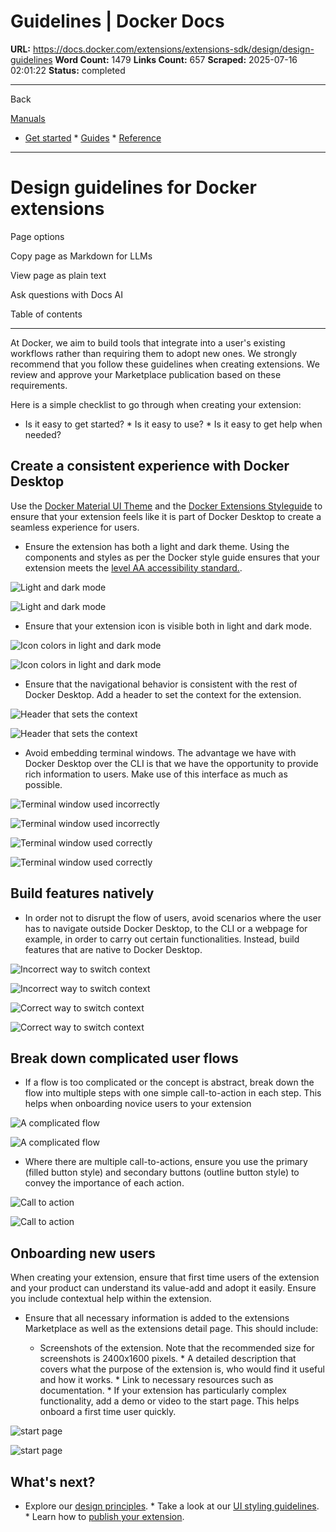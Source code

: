 # Guidelines | Docker Docs

**URL:** https://docs.docker.com/extensions/extensions-sdk/design/design-guidelines
**Word Count:** 1479
**Links Count:** 657
**Scraped:** 2025-07-16 02:01:22
**Status:** completed

---

Back

[Manuals](https://docs.docker.com/manuals/)

  * [Get started](https://docs.docker.com/get-started/)   * [Guides](https://docs.docker.com/guides/)   * [Reference](https://docs.docker.com/reference/)

* * *

# Design guidelines for Docker extensions

Page options

Copy page as Markdown for LLMs

View page as plain text

Ask questions with Docs AI

Table of contents

* * *

At Docker, we aim to build tools that integrate into a user's existing workflows rather than requiring them to adopt new ones. We strongly recommend that you follow these guidelines when creating extensions. We review and approve your Marketplace publication based on these requirements.

Here is a simple checklist to go through when creating your extension:

  * Is it easy to get started?   * Is it easy to use?   * Is it easy to get help when needed?

## Create a consistent experience with Docker Desktop

Use the [Docker Material UI Theme](https://www.npmjs.com/package/@docker/docker-mui-theme) and the [Docker Extensions Styleguide](https://www.figma.com/file/U7pLWfEf6IQKUHLhdateBI/Docker-Design-Guidelines?node-id=1%3A28771) to ensure that your extension feels like it is part of Docker Desktop to create a seamless experience for users.

  * Ensure the extension has both a light and dark theme. Using the components and styles as per the Docker style guide ensures that your extension meets the [level AA accessibility standard.](https://www.w3.org/WAI/WCAG2AA-Conformance).

![Light and dark mode](https://docs.docker.com/extensions/extensions-sdk/design/images/light_dark_mode.webp)

![Light and dark mode](https://docs.docker.com/extensions/extensions-sdk/design/images/light_dark_mode.webp)

  * Ensure that your extension icon is visible both in light and dark mode.

![Icon colors in light and dark mode](https://docs.docker.com/extensions/extensions-sdk/design/images/icon_colors.webp)

![Icon colors in light and dark mode](https://docs.docker.com/extensions/extensions-sdk/design/images/icon_colors.webp)

  * Ensure that the navigational behavior is consistent with the rest of Docker Desktop. Add a header to set the context for the extension.

![Header that sets the context](https://docs.docker.com/extensions/extensions-sdk/design/images/header.webp)

![Header that sets the context](https://docs.docker.com/extensions/extensions-sdk/design/images/header.webp)

  * Avoid embedding terminal windows. The advantage we have with Docker Desktop over the CLI is that we have the opportunity to provide rich information to users. Make use of this interface as much as possible.

![Terminal window used incorrectly](https://docs.docker.com/extensions/extensions-sdk/design/images/terminal_window_dont.webp)

![Terminal window used incorrectly](https://docs.docker.com/extensions/extensions-sdk/design/images/terminal_window_dont.webp)

![Terminal window used correctly](https://docs.docker.com/extensions/extensions-sdk/design/images/terminal_window_do.webp)

![Terminal window used correctly](https://docs.docker.com/extensions/extensions-sdk/design/images/terminal_window_do.webp)

## Build features natively

  * In order not to disrupt the flow of users, avoid scenarios where the user has to navigate outside Docker Desktop, to the CLI or a webpage for example, in order to carry out certain functionalities. Instead, build features that are native to Docker Desktop.

![Incorrect way to switch context](https://docs.docker.com/extensions/extensions-sdk/design/images/switch_context_dont.webp)

![Incorrect way to switch context](https://docs.docker.com/extensions/extensions-sdk/design/images/switch_context_dont.webp)

![Correct way to switch context](https://docs.docker.com/extensions/extensions-sdk/design/images/switch_context_do.webp)

![Correct way to switch context](https://docs.docker.com/extensions/extensions-sdk/design/images/switch_context_do.webp)

## Break down complicated user flows

  * If a flow is too complicated or the concept is abstract, break down the flow into multiple steps with one simple call-to-action in each step. This helps when onboarding novice users to your extension

![A complicated flow](https://docs.docker.com/extensions/extensions-sdk/design/images/complicated_flows.webp)

![A complicated flow](https://docs.docker.com/extensions/extensions-sdk/design/images/complicated_flows.webp)

  * Where there are multiple call-to-actions, ensure you use the primary \(filled button style\) and secondary buttons \(outline button style\) to convey the importance of each action.

![Call to action](https://docs.docker.com/extensions/extensions-sdk/design/images/cta.webp)

![Call to action](https://docs.docker.com/extensions/extensions-sdk/design/images/cta.webp)

## Onboarding new users

When creating your extension, ensure that first time users of the extension and your product can understand its value-add and adopt it easily. Ensure you include contextual help within the extension.

  * Ensure that all necessary information is added to the extensions Marketplace as well as the extensions detail page. This should include:

    * Screenshots of the extension. Note that the recommended size for screenshots is 2400x1600 pixels.     * A detailed description that covers what the purpose of the extension is, who would find it useful and how it works.     * Link to necessary resources such as documentation.   * If your extension has particularly complex functionality, add a demo or video to the start page. This helps onboard a first time user quickly.

![start page](https://docs.docker.com/extensions/extensions-sdk/design/images/start_page.webp)

![start page](https://docs.docker.com/extensions/extensions-sdk/design/images/start_page.webp)

## What's next?

  * Explore our [design principles](https://docs.docker.com/extensions/extensions-sdk/design/design-principles/).   * Take a look at our [UI styling guidelines](https://docs.docker.com/extensions/extensions-sdk/design/).   * Learn how to [publish your extension](https://docs.docker.com/extensions/extensions-sdk/extensions/).